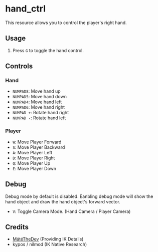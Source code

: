 # hand_ctrl

This resource allows you to control the player's right hand.

## Usage

1. Press `G` to toggle the hand control.

## Controls

### Hand
- `NUMPAD8`: Move hand up
- `NUMPAD5`: Move hand down
- `NUMPAD4`: Move hand left
- `NUMPAD6`: Move hand right
- `NUMPAD +`: Rotate hand right
- `NUMPAD -`: Rotate hand left

### Player
- `W`: Move Player Forward
- `S`: Move Player Backward
- `A`: Move Player Left
- `D`: Move Player Right
- `Q`: Move Player Up
- `E`: Move Player Down

## Debug
Debug mode by default is disabled.
Eanbling debug mode will show the hand object and draw the hand object's forward vector.

- `V`: Toggle Camera Mode. (Hand Camera / Player Camera)

## Credits
- [MátéTheDev](https://github.com/matehun00) (Providing IK Details)
- kypos / nilmod (IK Native Research)
